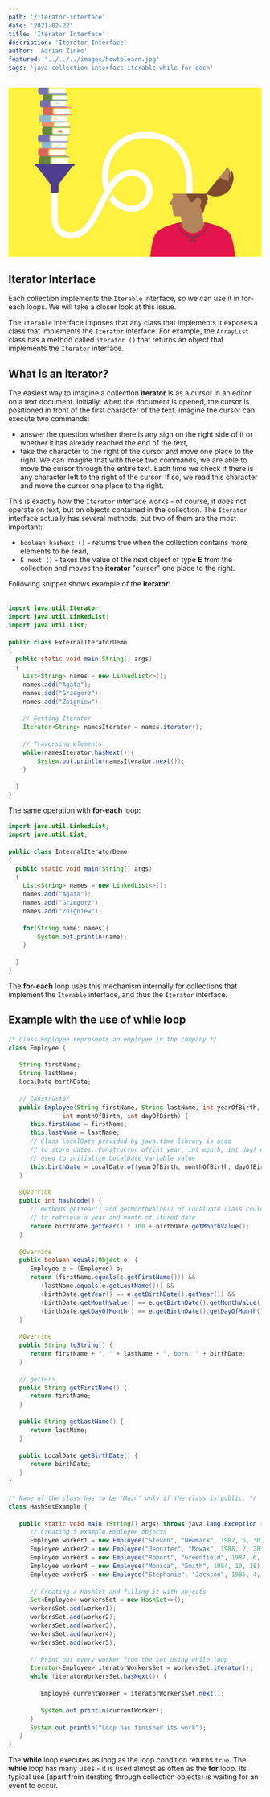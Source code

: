 ```yaml
---
path: '/iterator-interface'
date: '2021-02-22'
title: 'Iterator Interface'
description: 'Iterator Interface'
author: 'Adrian Zinko'
featured: "../../../images/howtolearn.jpg"
tags: 'java collection interface iterable while for-each'
---
```


![how to learn](../../../images/howtolearn.jpg)

## Iterator Interface

Each collection implements the `Iterable` interface, so we can use it in for-each loops. We will take a closer look at this issue.

The `Iterable` interface imposes that any class that implements it exposes a class that implements the `Iterator` interface. For example, the `ArrayList` class has a method called `iterator ()` that returns an object that implements the `Iterator` interface.

## What is an iterator?

The easiest way to imagine a collection __iterator__ is as a cursor in an editor on a text document. Initially, when the document is opened, the cursor is positioned in front of the first character of the text. Imagine the cursor can execute two commands:

- answer the question whether there is any sign on the right side of it or whether it has already reached the end of the text,
- take the character to the right of the cursor and move one place to the right.
We can imagine that with these two commands, we are able to move the cursor through the entire text. Each time we check if there is any character left to the right of the cursor. If so, we read this character and move the cursor one place to the right.

This is exactly how the `Iterator` interface works - of course, it does not operate on text, but on objects contained in the collection. The `Iterator` interface actually has several methods, but two of them are the most important:

- `boolean hasNext ()` - returns true when the collection contains more elements to be read,
- `E next ()` - takes the value of the next object of type __E__ from the collection and moves the __iterator__ "cursor" one place to the right.

Following snippet shows example of the __iterator__:

```java

import java.util.Iterator;
import java.util.LinkedList;
import java.util.List;

public class ExternalIteratorDemo 
{
  public static void main(String[] args) 
  {
	List<String> names = new LinkedList<>();
	names.add("Agata");
	names.add("Grzegorz");
	names.add("Zbigniew");
	
	// Getting Iterator
	Iterator<String> namesIterator = names.iterator();
		
	// Traversing elements
	while(namesIterator.hasNext()){
		System.out.println(namesIterator.next());			
	}	
	
  }
}
```

The same operation with __for-each__ loop:

```java
import java.util.LinkedList;
import java.util.List;

public class InternalIteratorDemo 
{
  public static void main(String[] args) 
  {
	List<String> names = new LinkedList<>();
	names.add("Agata");
	names.add("Grzegorz");
	names.add("Zbigniew");
		
	for(String name: names){
		System.out.println(name);			
	}	
	
  }
}
```

The __for-each__ loop uses this mechanism internally for collections that implement the `Iterable` interface, and thus the `Iterator` interface.

## Example with the use of while loop

```java
/* Class Employee represents an employee in the company */
class Employee {

   String firstName;
   String lastName;
   LocalDate birthDate;

   // Constructor
   public Employee(String firstName, String lastName, int yearOfBirth,
               int monthOfBirth, int dayOfBirth) {
      this.firstName = firstName;
      this.lastName = lastName;
      // Class LocalDate provided by java.time library is used
      // to store dates. Constructor of(int year, int month, int day) could be
      // used to initialize LocalDate variable value
      this.birthDate = LocalDate.of(yearOfBirth, monthOfBirth, dayOfBirth);
   }

   @Override
   public int hashCode() {
      // methods getYear() and getMonthValue() of LocalDate class could be used
      // to retrieve a year and month of stored date
      return birthDate.getYear() * 100 + birthDate.getMonthValue();
   }

   @Override
   public boolean equals(Object o) {
      Employee e = (Employee) o;
      return (firstName.equals(e.getFirstName())) &&
         (lastName.equals(e.getLastName())) &&
         (birthDate.getYear() == e.getBirthDate().getYear()) &&
         (birthDate.getMonthValue() == e.getBirthDate().getMonthValue()) &&
         (birthDate.getDayOfMonth() == e.getBirthDate().getDayOfMonth());
   }

   @Override
   public String toString() {
      return firstName + ", " + lastName + ", born: " + birthDate;
   }

   // getters
   public String getFirstName() {
      return firstName;
   }

   public String getLastName() {
      return lastName;
   }

   public LocalDate getBirthDate() {
      return birthDate;
   }
}

/* Name of the class has to be "Main" only if the class is public. */
class HashSetExample {

   public static void main (String[] args) throws java.lang.Exception {
      // Creating 5 example Employee objects
      Employee worker1 = new Employee("Steven", "Newmack", 1987, 6, 30);
      Employee worker2 = new Employee("Jennifer", "Nowak", 1988, 2, 28);
      Employee worker3 = new Employee("Robert", "Greenfield", 1987, 6, 15);
      Employee worker4 = new Employee("Monica", "Smith", 1984, 10, 18);
      Employee worker5 = new Employee("Stephanie", "Jackson", 1985, 4, 3);

      // Creating a HashSet and filling it with objects
      Set<Employee> workersSet = new HashSet<>();
      workersSet.add(worker1);
      workersSet.add(worker2);
      workersSet.add(worker3);
      workersSet.add(worker4);
      workersSet.add(worker5);

      // Print out every worker from the set using while loop
      Iterator<Employee> iteratorWorkersSet = workersSet.iterator();
      while (iteratorWorkersSet.hasNext()) { 

         Employee currentWorker = iteratorWorkersSet.next();

         System.out.println(currentWorker);
      }
      System.out.println("Loop has finished its work");
   }
}
```

The __while__ loop executes as long as the loop condition returns `true`. The __while__ loop has many uses - it is used almost as often as the __for__ loop. Its typical use (apart from iterating through collection objects) is waiting for an event to occur.

